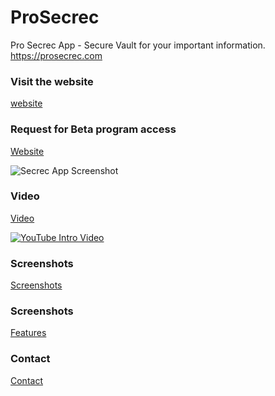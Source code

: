 # ProSecrec
Pro Secrec App - Secure Vault for your important information. https://prosecrec.com

### Visit the website
[website](https://prosecrec.com)

### Request for Beta program access
[Website](mailto:contact@prosecrec.com?subject=sign-up%20request%20for%20Secrec%20beta) 

![Secrec App Screenshot]()

### Video
[Video](https://prosecrec.com/#download)

[![YouTube Intro Video](https://img.youtube.com/vi/X1GcGkUBI28/0.jpg)](https://www.youtube.com/watch?v=X1GcGkUBI28)

### Screenshots
[Screenshots](https://prosecrec.com/#screenshots)

### Screenshots
[Features](https://prosecrec.com/#features)

### Contact
[Contact](https://prosecrec.com/#contact)
